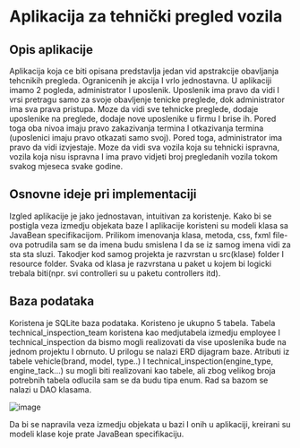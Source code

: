 # Aplikacija za tehnički pregled vozila

## Opis aplikacije

Aplikacija koja ce biti opisana predstavlja jedan vid apstrakcije obavljanja tehcnikih pregleda. Ogranicenih je
akcija I vrlo jednostavna.
U aplikaciji imamo 2 pogleda, administrator I uposlenik. Uposlenik ima pravo da vidi I vrsi pretragu samo za
svoje obavljenje tenicke preglede, dok administrator ima sva prava pristupa. Moze da vidi sve tehnicke
preglede, dodaje uposlenike na preglede, dodaje nove uposlenike u firmu I brise ih.
Pored toga oba nivoa imaju pravo zakazivanja termina I otkazivanja termina (uposlenici imaju pravo otkazati
samo svoj).
Pored toga, administrator ima pravo da vidi izvjestaje. Moze da vidi sva vozila koja su tehnicki ispravna, vozila
koja nisu ispravna I ima pravo vidjeti broj pregledanih vozila tokom svakog mjeseca svake godine.

## Osnovne ideje pri implementaciji

Izgled aplikacije je jako jednostavan, intuitivan za koristenje.
Kako bi se postigla veza izmedju objekata baze I aplikacije koristeni su modeli klasa sa JavaBean
specifikacijom.
Prilikom imenovanja klasa, metoda, css, fxml file-ova potrudila sam se da imena budu smislena I da se iz
samog imena vidi za sta sta sluzi.
Takodjer kod samog projekta je razvrstan u src(klase) folder I resource folder. Svaka od klasa je razvrstana u
paket u kojem bi logicki trebala biti(npr. svi controlleri su u paketu controllers itd).

## Baza podataka

Koristena je SQLite baza podataka. Koristeno je ukupno 5 tabela. Tabela technical_inspection_team koristena
kao medjutabela izmedju employee I technical_inspection da bismo mogli realizovati da vise uposlenika bude
na jednom projektu I obrnuto. U prilogu se nalazi ERD dijagram baze. Atributi iz tabele vehicle(brand, model,
type..) I technical_inspection(engine_type, engine_tack...) su mogli biti realizovani kao tabele, ali zbog velikog
broja potrebnih tabela odlucila sam se da budu tipa enum. Rad sa bazom se nalazi u DAO klasama.

![image](https://user-images.githubusercontent.com/96090279/235446998-92a65053-7c2e-46fb-9e67-2032fbc4f66e.png)

Da bi se napravila veza izmedju objekata u bazi I onih u aplikaciji, kreirani su modeli klase koje prate
JavaBean specifikaciju.
